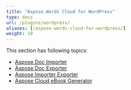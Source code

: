 ```yaml
---
title: "Aspose.Words Cloud for WordPress"
type: docs
url: /plugins/wordpress/
aliases: [/aspose-words-cloud-for-wordpress/]
weight: 10
---
```


This section has following topics:

- [Aspose Doc Importer](/aspose-doc-importer/)
- [Aspose Doc Exporter](/aspose-doc-exporter/)
- [Aspose Importer Exporter](/aspose-importer-exporter/)
- [Aspose Cloud eBook Generator](/aspose-cloud-ebook-generator/)
